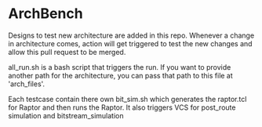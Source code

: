 # ArchBench

Designs to test new architecture are added in this repo. Whenever a change in architecture comes, action will get triggered to test the new changes and allow this pull request to be merged.

all_run.sh is a bash script that triggers the run. If you want to provide another path for the architecture, you can pass that path to this file at 'arch_files'. 

Each testcase contain there own bit_sim.sh which generates the raptor.tcl for Raptor and then runs the Raptor. It also triggers VCS for post_route simulation and bitstream_simulation

